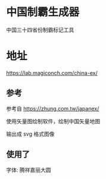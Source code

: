 # 中国制霸生成器

中国三十四省份制霸标记工具

# 地址
https://lab.magiconch.com/china-ex/

## 参考 
参考自 https://zhung.com.tw/japanex/

使用矢量图绘制软件，绘制中国矢量地图

输出成 svg 格式图像

## 使用了
字体: 腾祥嘉丽大圆
